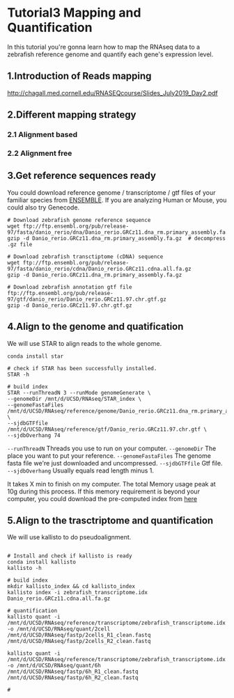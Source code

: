 # Tutorial3 Mapping and Quantification
In this tutorial you're gonna learn how to map the RNAseq data to a zebrafish reference genome and quantify each gene's expression level. 

## 1.Introduction of Reads mapping
http://chagall.med.cornell.edu/RNASEQcourse/Slides_July2019_Day2.pdf

## 2.Different mapping strategy 
### 2.1 Alignment based
### 2.2 Alignment free

## 3.Get reference sequences ready
You could download reference genome / transcriptome / gtf files of your familiar species from [ENSEMBLE](https://uswest.ensembl.org/info/data/ftp/index.html).
If you are analyzing Human or Mouse, you could also try Genecode.

```Shell
# Download zebrafish genome reference sequence 
wget ftp://ftp.ensembl.org/pub/release-97/fasta/danio_rerio/dna/Danio_rerio.GRCz11.dna_rm.primary_assembly.fa.gz
gzip -d Danio_rerio.GRCz11.dna_rm.primary_assembly.fa.gz  # decompress .gz file 

# Download zebrafish transctiptome (cDNA) sequence
wget ftp://ftp.ensembl.org/pub/release-97/fasta/danio_rerio/cdna/Danio_rerio.GRCz11.cdna.all.fa.gz
gzip -d Danio_rerio.GRCz11.dna_rm.primary_assembly.fa.gz

# Download zebrafish annotation gtf file
ftp://ftp.ensembl.org/pub/release-97/gtf/danio_rerio/Danio_rerio.GRCz11.97.chr.gtf.gz
gzip -d Danio_rerio.GRCz11.97.chr.gtf.gz
```
## 4.Align to the genome and quatification
We will use STAR to align reads to the whole genome.
```Shell
conda install star

# check if STAR has been successfully installed.
STAR -h 

# build index
STAR --runThreadN 3 --runMode genomeGenerate \
--genomeDir /mnt/d/UCSD/RNAseq/STAR_index \                    
--genomeFastaFiles /mnt/d/UCSD/RNAseq/reference/genome/Danio_rerio.GRCz11.dna_rm.primary_assembly.fa \  
--sjdbGTFfile /mnt/d/UCSD/RNAseq/reference/gtf/Danio_rerio.GRCz11.97.chr.gtf \
--sjdbOverhang 74                                                
```

`--runThreadN` Threads you use to run on your computer.
`--genomeDir` The place you want to put your reference.
`--genomeFastaFiles` The genome fasta file we're just downloaded and uncompressed.
`--sjdbGTFfile` Gtf file.
`--sjdbOverhang` Usually equals read length minus 1.

It takes X min to finish on my computer. The total Memory usage peak at 10g during this process. If this memory requirement is beyond your computer, you could download the pre-computed index from [here]()


## 5.Align to the trasctriptome and quantification
We will use kallisto to do pseudoalignment. 
```Shell

# Install and check if kallisto is ready
conda install kallisto
kallisto -h

# build index
mkdir kallisto_index && cd kallisto_index
kallisto index -i zebrafish_transcriptome.idx Danio_rerio.GRCz11.cdna.all.fa.gz

# quantification
kallisto quant -i /mnt/d/UCSD/RNAseq/reference/transcriptome/zebrafish_transcriptome.idx -o /mnt/d/UCSD/RNAseq/quant/2cell /mnt/d/UCSD/RNAseq/fastp/2cells_R1_clean.fastq /mnt/d/UCSD/RNAseq/fastp/2cells_R2_clean.fastq 

kallisto quant -i /mnt/d/UCSD/RNAseq/reference/transcriptome/zebrafish_transcriptome.idx -o /mnt/d/UCSD/RNAseq/quant/6h /mnt/d/UCSD/RNAseq/fastp/6h_R1_clean.fastq /mnt/d/UCSD/RNAseq/fastp/6h_R2_clean.fastq

# 
```



